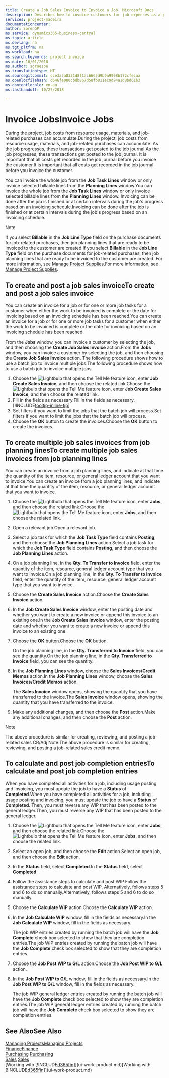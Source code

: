 ```yaml
---
title: Create a Job Sales Invoice to Invoice a Job| Microsoft Docs
description: Describes how to invoice customers for job expenses as a project progresses.
services: project-madeira
documentationcenter: 
author: SorenGP
ms.service: dynamics365-business-central
ms.topic: article
ms.devlang: na
ms.tgt_pltfrm: na
ms.workload: na
ms.search.keywords: project invoice
ms.date: 10/01/2018
ms.author: sgroespe
ms.translationtype: HT
ms.sourcegitcommit: cce3a3a8331d8f1ac6665d9b9a9908b172cfecaa
ms.openlocfilehash: c646fe080cbdb867d58fb011ec9d94a1d8bd61b3
ms.contentlocale: en-au
ms.lasthandoff: 10/27/2018

---
```

# <a name="invoice-jobs"></a><span data-ttu-id="42d9b-103">Invoice Jobs</span><span class="sxs-lookup"><span data-stu-id="42d9b-103">Invoice Jobs</span></span>
<span data-ttu-id="42d9b-104">During the project, job costs from resource usage, materials, and job-related purchases can accumulate.</span><span class="sxs-lookup"><span data-stu-id="42d9b-104">During the project, job costs from resource usage, materials, and job-related purchases can accumulate.</span></span> <span data-ttu-id="42d9b-105">As the job progresses, these transactions get posted to the job journal.</span><span class="sxs-lookup"><span data-stu-id="42d9b-105">As the job progresses, these transactions get posted to the job journal.</span></span> <span data-ttu-id="42d9b-106">It is important that all costs get recorded in the job journal before you invoice the customer.</span><span class="sxs-lookup"><span data-stu-id="42d9b-106">It is important that all costs get recorded in the job journal before you invoice the customer.</span></span>

<span data-ttu-id="42d9b-107">You can invoice the whole job from the **Job Task Lines** window or only invoice selected billable lines from the **Planning Lines** window.</span><span class="sxs-lookup"><span data-stu-id="42d9b-107">You can invoice the whole job from the **Job Task Lines** window or only invoice selected billable lines from the **Planning Lines** window.</span></span> <span data-ttu-id="42d9b-108">Invoicing can be done after the job is finished or at certain intervals during the job's progress based on an invoicing schedule.</span><span class="sxs-lookup"><span data-stu-id="42d9b-108">Invoicing can be done after the job is finished or at certain intervals during the job's progress based on an invoicing schedule.</span></span>

> [!NOTE]  
>   <span data-ttu-id="42d9b-109">If you select **Billable** in the **Job Line Type** field on the purchase documents for job-related purchases, then job planning lines that are ready to be invoiced to the customer are created.</span><span class="sxs-lookup"><span data-stu-id="42d9b-109">If you select **Billable** in the **Job Line Type** field on the purchase documents for job-related purchases, then job planning lines that are ready to be invoiced to the customer are created.</span></span> <span data-ttu-id="42d9b-110">For more information, see [Manage Project Supplies](projects-how-manage-project-supplies.md).</span><span class="sxs-lookup"><span data-stu-id="42d9b-110">For more information, see [Manage Project Supplies](projects-how-manage-project-supplies.md).</span></span>

## <a name="to-create-and-post-a-job-sales-invoice"></a><span data-ttu-id="42d9b-111">To create and post a job sales invoice</span><span class="sxs-lookup"><span data-stu-id="42d9b-111">To create and post a job sales invoice</span></span>
<span data-ttu-id="42d9b-112">You can create an invoice for a job or for one or more job tasks for a customer when either the work to be invoiced is complete or the date for invoicing based on an invoicing schedule has been reached.</span><span class="sxs-lookup"><span data-stu-id="42d9b-112">You can create an invoice for a job or for one or more job tasks for a customer when either the work to be invoiced is complete or the date for invoicing based on an invoicing schedule has been reached.</span></span>

<span data-ttu-id="42d9b-113">From the **Jobs** window, you can invoice a customer by selecting the job, and then choosing the **Create Job Sales Invoice** action.</span><span class="sxs-lookup"><span data-stu-id="42d9b-113">From the **Jobs** window, you can invoice a customer by selecting the job, and then choosing the **Create Job Sales Invoice** action.</span></span> <span data-ttu-id="42d9b-114">The following procedure shows how to use a batch job to invoice multiple jobs.</span><span class="sxs-lookup"><span data-stu-id="42d9b-114">The following procedure shows how to use a batch job to invoice multiple jobs.</span></span>  

1. <span data-ttu-id="42d9b-115">Choose the ![Lightbulb that opens the Tell Me feature](media/ui-search/search_small.png "Tell me what you want to do") icon, enter **Job Create Sales Invoice**, and then choose the related link.</span><span class="sxs-lookup"><span data-stu-id="42d9b-115">Choose the ![Lightbulb that opens the Tell Me feature](media/ui-search/search_small.png "Tell me what you want to do") icon, enter **Job Create Sales Invoice**, and then choose the related link.</span></span>  
2. <span data-ttu-id="42d9b-116">Fill in the fields as necessary.</span><span class="sxs-lookup"><span data-stu-id="42d9b-116">Fill in the fields as necessary.</span></span> [!INCLUDE[tooltip-inline-tip](includes/tooltip-inline-tip_md.md)]
3. <span data-ttu-id="42d9b-117">Set filters if you want to limit the jobs that the batch job will process.</span><span class="sxs-lookup"><span data-stu-id="42d9b-117">Set filters if you want to limit the jobs that the batch job will process.</span></span>
4. <span data-ttu-id="42d9b-118">Choose the **OK** button to create the invoices.</span><span class="sxs-lookup"><span data-stu-id="42d9b-118">Choose the **OK** button to create the invoices.</span></span>  

## <a name="to-create-multiple-job-sales-invoices-from-job-planning-lines"></a><span data-ttu-id="42d9b-119">To create multiple job sales invoices from job planning lines</span><span class="sxs-lookup"><span data-stu-id="42d9b-119">To create multiple job sales invoices from job planning lines</span></span>
<span data-ttu-id="42d9b-120">You can create an invoice from a job planning lines, and indicate at that time the quantity of the item, resource, or general ledger account that you want to invoice.</span><span class="sxs-lookup"><span data-stu-id="42d9b-120">You can create an invoice from a job planning lines, and indicate at that time the quantity of the item, resource, or general ledger account that you want to invoice.</span></span>

1. <span data-ttu-id="42d9b-121">Choose the ![Lightbulb that opens the Tell Me feature](media/ui-search/search_small.png "Tell me what you want to do") icon, enter **Jobs**, and then choose the related link.</span><span class="sxs-lookup"><span data-stu-id="42d9b-121">Choose the ![Lightbulb that opens the Tell Me feature](media/ui-search/search_small.png "Tell me what you want to do") icon, enter **Jobs**, and then choose the related link.</span></span>
2. <span data-ttu-id="42d9b-122">Open a relevant job.</span><span class="sxs-lookup"><span data-stu-id="42d9b-122">Open a relevant job.</span></span>
3. <span data-ttu-id="42d9b-123">Select a job task for which the **Job Task Type** field contains **Posting**, and then choose the **Job Planning Lines** action.</span><span class="sxs-lookup"><span data-stu-id="42d9b-123">Select a job task for which the **Job Task Type** field contains **Posting**, and then choose the **Job Planning Lines** action.</span></span>  
4. <span data-ttu-id="42d9b-124">On a job planning line, in the **Qty. To Transfer to Invoice** field, enter the quantity of the item, resource, general ledger account type that you want to invoice.</span><span class="sxs-lookup"><span data-stu-id="42d9b-124">On a job planning line, in the **Qty. To Transfer to Invoice** field, enter the quantity of the item, resource, general ledger account type that you want to invoice.</span></span>  
5. <span data-ttu-id="42d9b-125">Choose the **Create Sales Invoice** action.</span><span class="sxs-lookup"><span data-stu-id="42d9b-125">Choose the **Create Sales Invoice** action.</span></span>
6. <span data-ttu-id="42d9b-126">In the **Job Create Sales Invoice** window, enter the posting date and whether you want to create a new invoice or append this invoice to an existing one.</span><span class="sxs-lookup"><span data-stu-id="42d9b-126">In the **Job Create Sales Invoice** window, enter the posting date and whether you want to create a new invoice or append this invoice to an existing one.</span></span>
7. <span data-ttu-id="42d9b-127">Choose the **OK** button.</span><span class="sxs-lookup"><span data-stu-id="42d9b-127">Choose the **OK** button.</span></span>  

    <span data-ttu-id="42d9b-128">On the job planning line, in the **Qty. Transferred to Invoice** field, you can see the quantity.</span><span class="sxs-lookup"><span data-stu-id="42d9b-128">On the job planning line, in the **Qty. Transferred to Invoice** field, you can see the quantity.</span></span>
8. <span data-ttu-id="42d9b-129">In the **Job Planning Lines** window, choose the **Sales Invoices/Credit Memos** action.</span><span class="sxs-lookup"><span data-stu-id="42d9b-129">In the **Job Planning Lines** window, choose the **Sales Invoices/Credit Memos** action.</span></span>

    <span data-ttu-id="42d9b-130">The **Sales Invoice** window opens, showing the quantity that you have transferred to the invoice.</span><span class="sxs-lookup"><span data-stu-id="42d9b-130">The **Sales Invoice** window opens, showing the quantity that you have transferred to the invoice.</span></span>  
9. <span data-ttu-id="42d9b-131">Make any additional changes, and then choose the **Post** action.</span><span class="sxs-lookup"><span data-stu-id="42d9b-131">Make any additional changes, and then choose the **Post** action.</span></span>

> [!NOTE]  
>   <span data-ttu-id="42d9b-132">The above procedure is similar for creating, reviewing, and posting a job-related sales CR/Adj Note.</span><span class="sxs-lookup"><span data-stu-id="42d9b-132">The above procedure is similar for creating, reviewing, and posting a job-related sales credit memo.</span></span>

## <a name="to-calculate-and-post-job-completion-entries"></a><span data-ttu-id="42d9b-133">To calculate and post job completion entries</span><span class="sxs-lookup"><span data-stu-id="42d9b-133">To calculate and post job completion entries</span></span>
<span data-ttu-id="42d9b-134">When you have completed all activities for a job, including usage posting and invoicing, you must update the job to have a **Status** of **Completed**.</span><span class="sxs-lookup"><span data-stu-id="42d9b-134">When you have completed all activities for a job, including usage posting and invoicing, you must update the job to have a **Status** of **Completed**.</span></span> <span data-ttu-id="42d9b-135">Then, you must reverse any WIP that has been posted to the general ledger.</span><span class="sxs-lookup"><span data-stu-id="42d9b-135">Then, you must reverse any WIP that has been posted to the general ledger.</span></span>

1. <span data-ttu-id="42d9b-136">Choose the ![Lightbulb that opens the Tell Me feature](media/ui-search/search_small.png "Tell me what you want to do") icon, enter **Jobs**, and then choose the related link.</span><span class="sxs-lookup"><span data-stu-id="42d9b-136">Choose the ![Lightbulb that opens the Tell Me feature](media/ui-search/search_small.png "Tell me what you want to do") icon, enter **Jobs**, and then choose the related link.</span></span>  
2. <span data-ttu-id="42d9b-137">Select an open job, and then choose the **Edit** action.</span><span class="sxs-lookup"><span data-stu-id="42d9b-137">Select an open job, and then choose the **Edit** action.</span></span>
3. <span data-ttu-id="42d9b-138">In the **Status** field, select **Completed**.</span><span class="sxs-lookup"><span data-stu-id="42d9b-138">In the **Status** field, select **Completed**.</span></span>
4. <span data-ttu-id="42d9b-139">Follow the assistance steps to calculate and post WIP.</span><span class="sxs-lookup"><span data-stu-id="42d9b-139">Follow the assistance steps to calculate and post WIP.</span></span> <span data-ttu-id="42d9b-140">Alternatively, follows steps 5 and 6 to do so manually.</span><span class="sxs-lookup"><span data-stu-id="42d9b-140">Alternatively, follows steps 5 and 6 to do so manually.</span></span>  
5. <span data-ttu-id="42d9b-141">Choose the **Calculate WIP** action.</span><span class="sxs-lookup"><span data-stu-id="42d9b-141">Choose the **Calculate WIP** action.</span></span>
6. <span data-ttu-id="42d9b-142">In the **Job Calculate WIP** window, fill in the fields as necessary.</span><span class="sxs-lookup"><span data-stu-id="42d9b-142">In the **Job Calculate WIP** window, fill in the fields as necessary.</span></span>  

     <span data-ttu-id="42d9b-143">The job WIP entries created by running the batch job will have the **Job Complete** check box selected to show that they are completion entries.</span><span class="sxs-lookup"><span data-stu-id="42d9b-143">The job WIP entries created by running the batch job will have the **Job Complete** check box selected to show that they are completion entries.</span></span>  
7. <span data-ttu-id="42d9b-144">Choose the **Job Post WIP to G/L** action.</span><span class="sxs-lookup"><span data-stu-id="42d9b-144">Choose the **Job Post WIP to G/L** action.</span></span>
8. <span data-ttu-id="42d9b-145">In the **Job Post WIP to G/L** window, fill in the fields as necessary.</span><span class="sxs-lookup"><span data-stu-id="42d9b-145">In the **Job Post WIP to G/L** window, fill in the fields as necessary.</span></span>  

     <span data-ttu-id="42d9b-146">The job WIP general ledger entries created by running the batch job will have the **Job Complete** check box selected to show they are completion entries.</span><span class="sxs-lookup"><span data-stu-id="42d9b-146">The job WIP general ledger entries created by running the batch job will have the **Job Complete** check box selected to show they are completion entries.</span></span>

## <a name="see-also"></a><span data-ttu-id="42d9b-147">See Also</span><span class="sxs-lookup"><span data-stu-id="42d9b-147">See Also</span></span>
[<span data-ttu-id="42d9b-148">Managing Projects</span><span class="sxs-lookup"><span data-stu-id="42d9b-148">Managing Projects</span></span>](projects-manage-projects.md)  
[<span data-ttu-id="42d9b-149">Finance</span><span class="sxs-lookup"><span data-stu-id="42d9b-149">Finance</span></span>](finance.md)  
<span data-ttu-id="42d9b-150">[Purchasing](purchasing-manage-purchasing.md)       </span><span class="sxs-lookup"><span data-stu-id="42d9b-150">[Purchasing](purchasing-manage-purchasing.md)       </span></span>  
<span data-ttu-id="42d9b-151">[Sales](sales-manage-sales.md)    </span><span class="sxs-lookup"><span data-stu-id="42d9b-151">[Sales](sales-manage-sales.md)    </span></span>  
<span data-ttu-id="42d9b-152">[Working with [!INCLUDE[d365fin](includes/d365fin_md.md)]](ui-work-product.md)</span><span class="sxs-lookup"><span data-stu-id="42d9b-152">[Working with [!INCLUDE[d365fin](includes/d365fin_md.md)]](ui-work-product.md)</span></span>  

